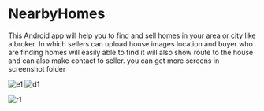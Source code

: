 # NearbyHomes
This Android app will help you to find and sell homes in your area or city like a broker. In which sellers can upload house images location and buyer who are finding homes will easily able to find it will also show route to the house and can also make contact to seller.
you can get more screens in screenshot folder


![e1](https://user-images.githubusercontent.com/62711294/192199646-c6469020-6e6e-4de7-b7a7-4e3ccfee45e6.jpeg)    ![d1](https://user-images.githubusercontent.com/62711294/192199890-1e7052a9-453b-4940-9f47-6dbfdfccb36d.jpeg)

![r1](https://user-images.githubusercontent.com/62711294/192199649-485a45ab-ce8e-44fa-8704-7f04844833f1.jpeg)
